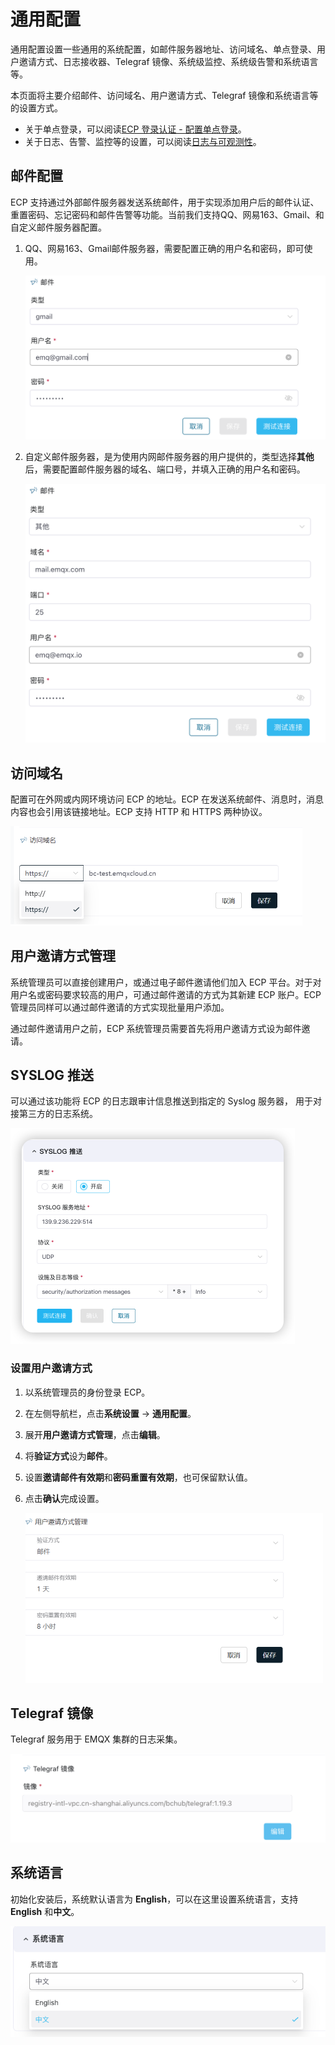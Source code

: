 # 通用配置

通用配置设置一些通用的系统配置，如邮件服务器地址、访问域名、单点登录、用户邀请方式、日志接收器、Telegraf 镜像、系统级监控、系统级告警和系统语言等。

本页面将主要介绍邮件、访问域名、用户邀请方式、Telegraf 镜像和系统语言等的设置方式。

- 关于单点登录，可以阅读[ECP 登录认证 - 配置单点登录](../acl/ecp_login.md#对接第三方认证)。
- 关于日志、告警、监控等的设置，可以阅读[日志与可观测性](../monitor/introduction.md)。

## 邮件配置

ECP 支持通过外部邮件服务器发送系统邮件，用于实现添加用户后的邮件认证、重置密码、忘记密码和邮件告警等功能。当前我们支持QQ、网易163、Gmail、和自定义邮件服务器配置。

1. QQ、网易163、Gmail邮件服务器，需要配置正确的用户名和密码，即可使用。

   

   <img src="./_assets/manager-setting-mail.png" alt="邮件" style="zoom:50%;" />

2. 自定义邮件服务器，是为使用内网邮件服务器的用户提供的，类型选择**其他**后，需要配置邮件服务器的域名、端口号，并填入正确的用户名和密码。

   

   <img src="./_assets/manager-setting-mail2.png" alt="邮件" style="zoom:50%;" />


## 访问域名

配置可在外网或内网环境访问 ECP 的地址。ECP 在发送系统邮件、消息时，消息内容也会引用该链接地址。ECP 支持 HTTP 和 HTTPS 两种协议。

<img src="./_assets/manager-setting-DNS.png" alt="访问域名" style="zoom:50%;" />


## 用户邀请方式管理

系统管理员可以直接创建用户，或通过电子邮件邀请他们加入 ECP 平台。对于对用户名或密码要求较高的用户，可通过邮件邀请的方式为其新建 ECP 账户。ECP 管理员同样可以通过邮件邀请的方式实现批量用户添加。

通过邮件邀请用户之前，ECP 系统管理员需要首先将用户邀请方式设为邮件邀请。

## SYSLOG 推送

可以通过该功能将 ECP 的日志跟审计信息推送到指定的 Syslog 服务器， 用于对接第三方的日志系统。

<img src="./_assets/syslog_push.png" alt="访问域名" style="zoom:50%;" />


### 设置用户邀请方式

1. 以系统管理员的身份登录 ECP。

2. 在左侧导航栏，点击**系统设置** -> **通用配置**。

3. 展开**用户邀请方式管理**，点击**编辑**。

4. 将**验证方式**设为**邮件**。

5. 设置**邀请邮件有效期**和**密码重置有效期**，也可保留默认值。

6. 点击**确认**完成设置。

   

   <img src="./_assets/manager-setting-auth.png" alt="用户邀请方式" style="zoom:50%;" />

## Telegraf 镜像

Telegraf 服务用于 EMQX 集群的日志采集。

<img src="./_assets/manager-setting-Telegraf.png" alt="Telegraf 镜像" style="zoom:50%;" />

## 系统语言

初始化安装后，系统默认语言为 **English**，可以在这里设置系统语言，支持 **English** 和**中文**。

<img src="./_assets/manager-setting-lang.png" alt="系统语言" style="zoom:80%;" />